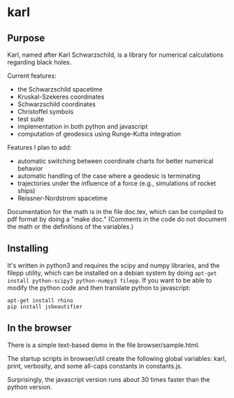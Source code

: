 karl
====

## Purpose

Karl, named after Karl Schwarzschild, is a library for numerical calculations regarding
black holes.

Current features:

* the Schwarzschild spacetime
* Kruskal-Szekeres coordinates 
* Schwarzschild coordinates
* Christoffel symbols
* test suite
* implementation in both python and javascript
* computation of geodesics using Runge-Kutta integration

Features I plan to add:

* automatic switching between coordinate charts for better numerical behavior
* automatic handling of the case where a geodesic is terminating
* trajectories under the influence of a force (e.g., simulations of rocket ships)
* Reissner-Nordstrom spacetime

Documentation for the math is in the file doc.tex, which can be
compiled to pdf format by doing a "make doc." (Comments in the code do
not document the math or the definitions of the variables.)

## Installing

It's written in python3 and requires the scipy and numpy libraries, and the filepp utility,
which can be installed on a debian
system by doing `apt-get install python-scipy3 python-numpy3 filepp`.
If you want to be able to modify the python code and then translate python to javascript:

    apt-get install rhino
    pip install jsbeautifier

## In the browser

There is a simple text-based demo in the file browser/sample.html.

The startup scripts in browser/util create the following global variables:
karl, print, verbosity, and some all-caps constants in constants.js.

Surprisingly, the javascript version runs about 30 times faster than the
python version.
